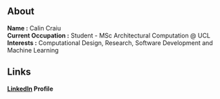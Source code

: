 ## **About**

**Name :** Calin Craiu  
**Current Occupation :** Student - MSc Architectural Computation @ UCL  
**Interests :** Computational Design, Research, Software Development and Machine Learning  

## **Links**

**[LinkedIn](https://www.linkedin.com/in/calin-craiu-914855187/) Profile** 


<!---
calincraiu/calincraiu is a ✨ special ✨ repository because its `README.md` (this file) appears on your GitHub profile.
You can click the Preview link to take a look at your changes.
--->
